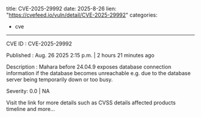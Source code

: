  
title: CVE-2025-29992
date: 2025-8-26
lien: "https://cvefeed.io/vuln/detail/CVE-2025-29992"
categories:
  - cve
---

CVE ID : CVE-2025-29992

Published :  Aug. 26
2025
2:15 p.m. | 2 hours
21 minutes ago

Description : Mahara before 24.04.9 exposes database connection information if the database becomes unreachable
e.g.
due to the database server being temporarily down or too busy.

Severity: 0.0 | NA

Visit the link for more details
such as CVSS details
affected products
timeline
and more...
